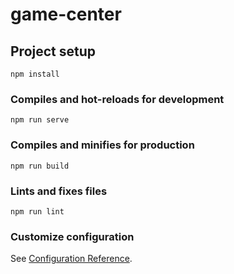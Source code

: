 # game-center

## Project setup

``` shell
npm install
```

### Compiles and hot-reloads for development

```
npm run serve
```

### Compiles and minifies for production

``` shell
npm run build
```

### Lints and fixes files

``` shell
npm run lint
```

### Customize configuration

See [Configuration Reference](https://cli.vuejs.org/config/).
